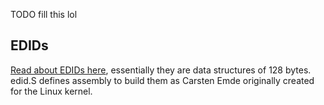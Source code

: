 TODO fill this lol




EDIDs
-----

[Read about EDIDs here](https://en.wikipedia.org/wiki/Extended_Display_Identification_Data#EDID_1.4_data_format), essentially they are data structures of 128 bytes. edid.S defines assembly to build them as Carsten Emde originally created for the Linux kernel.
